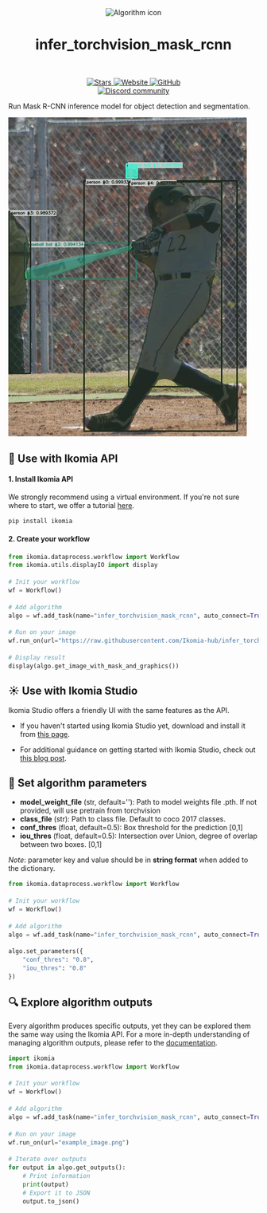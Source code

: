 <div align="center">
  <img src="https://raw.githubusercontent.com/Ikomia-hub/infer_torchvision_mask_rcnn/main/icons/pytorch-logo.png" alt="Algorithm icon">
  <h1 align="center">infer_torchvision_mask_rcnn</h1>
</div>
<br />
<p align="center">
    <a href="https://github.com/Ikomia-hub/infer_torchvision_mask_rcnn">
        <img alt="Stars" src="https://img.shields.io/github/stars/Ikomia-hub/infer_torchvision_mask_rcnn">
    </a>
    <a href="https://app.ikomia.ai/hub/">
        <img alt="Website" src="https://img.shields.io/website/http/app.ikomia.ai/en.svg?down_color=red&down_message=offline&up_message=online">
    </a>
    <a href="https://github.com/Ikomia-hub/infer_torchvision_mask_rcnn/blob/main/LICENSE.md">
        <img alt="GitHub" src="https://img.shields.io/github/license/Ikomia-hub/infer_torchvision_mask_rcnn.svg?color=blue">
    </a>    
    <br>
    <a href="https://discord.com/invite/82Tnw9UGGc">
        <img alt="Discord community" src="https://img.shields.io/badge/Discord-white?style=social&logo=discord">
    </a> 
</p>

Run Mask R-CNN inference model for object detection and segmentation.

![Results](https://raw.githubusercontent.com/Ikomia-hub/infer_torchvision_mask_rcnn/main/icons/results.jpg)

## :rocket: Use with Ikomia API

#### 1. Install Ikomia API

We strongly recommend using a virtual environment. If you're not sure where to start, we offer a tutorial [here](https://www.ikomia.ai/blog/a-step-by-step-guide-to-creating-virtual-environments-in-python).

```sh
pip install ikomia
```

#### 2. Create your workflow


```python
from ikomia.dataprocess.workflow import Workflow
from ikomia.utils.displayIO import display

# Init your workflow
wf = Workflow()

# Add algorithm
algo = wf.add_task(name="infer_torchvision_mask_rcnn", auto_connect=True)

# Run on your image
wf.run_on(url="https://raw.githubusercontent.com/Ikomia-hub/infer_torchvision_mask_rcnn/main/icons/example.jpg")

# Display result
display(algo.get_image_with_mask_and_graphics())
```

## :sunny: Use with Ikomia Studio

Ikomia Studio offers a friendly UI with the same features as the API.

- If you haven't started using Ikomia Studio yet, download and install it from [this page](https://www.ikomia.ai/studio).

- For additional guidance on getting started with Ikomia Studio, check out [this blog post](https://www.ikomia.ai/blog/how-to-get-started-with-ikomia-studio).

## :pencil: Set algorithm parameters

- **model_weight_file** (str, default=''): Path to model weights file .pth. If not provided, will use pretrain from torchvision
- **class_file** (str): Path to class file. Default to coco 2017 classes.
- **conf_thres** (float, default=0.5): Box threshold for the prediction [0,1]
- **iou_thres** (float, default=0.5): Intersection over Union, degree of overlap between two boxes. [0,1]

*Note*: parameter key and value should be in **string format** when added to the dictionary.

```python
from ikomia.dataprocess.workflow import Workflow

# Init your workflow
wf = Workflow()

# Add algorithm
algo = wf.add_task(name="infer_torchvision_mask_rcnn", auto_connect=True)

algo.set_parameters({
    "conf_thres": "0.8",
    "iou_thres": "0.8"
})

```

## :mag: Explore algorithm outputs

Every algorithm produces specific outputs, yet they can be explored them the same way using the Ikomia API. For a more in-depth understanding of managing algorithm outputs, please refer to the [documentation](https://ikomia-dev.github.io/python-api-documentation/advanced_guide/IO_management.html).

```python
import ikomia
from ikomia.dataprocess.workflow import Workflow

# Init your workflow
wf = Workflow()

# Add algorithm
algo = wf.add_task(name="infer_torchvision_mask_rcnn", auto_connect=True)

# Run on your image  
wf.run_on(url="example_image.png")

# Iterate over outputs
for output in algo.get_outputs():
    # Print information
    print(output)
    # Export it to JSON
    output.to_json()
```
